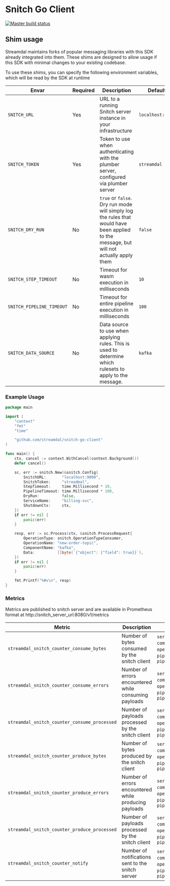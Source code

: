 # Snitch Go Client


[![Master build status](https://github.com/streamdal/snitch-go-client/workflows/main/badge.svg)](https://github.com/streamdal/snitch-go-client/actions/workflows/main-test.yml)

## Shim usage

Streamdal maintains forks of popular messaging libraries with this SDK already integrated into them. These shims
are designed to allow usage if this SDK with minimal changes to your existing codebase.

To use these shims, you can specify the following environment variables, which will be read by the SDK at runtime

| Envar                     | Required | Description                                                                                                                             | Default          |
|---------------------------|----------|-----------------------------------------------------------------------------------------------------------------------------------------|------------------|
| `SNITCH_URL`              | Yes      | URL to a running Snitch server instance in your infrastructure                                                                          | `localhost:9090` |
| `SNITCH_TOKEN`            | Yes      | Token to use when authenticating with the plumber server, configured via plumber server                                                 | `streamdal`      |
| `SNITCH_DRY_RUN`          | No       | `true` or `false`. Dry run mode will simply log the rules that would have been applied to the message, but will not actually apply them | `false`          |
| `SNITCH_STEP_TIMEOUT`     | No       | Timeout for wasm execution in milliseconds                                                                                              | `10`             |
| `SNITCH_PIPELINE_TIMEOUT` | No       | Timeout for entire pipeline execution in milliseconds                                                                                   | `100`            |
| `SNITCH_DATA_SOURCE`      | No       | Data source to use when applying rules. This is used to determine which rulesets to apply to the message.                               | `kafka`          |


### Example Usage

```go
package main

import (
	"context"
	"fmt"
	"time"

	"github.com/streamdal/snitch-go-client"
)

func main() {
	ctx, cancel := context.WithCancel(context.Background())
	defer cancel()

	sc, err := snitch.New(&snitch.Config{
		SnitchURL:       "localhost:9090",
		SnitchToken:     "streadmal",
		StepTimeout:     time.Millisecond * 10,
		PipelineTimeout: time.Millisecond * 100,
		DryRun:          false,
		ServiceName:     "billing-svc",
		ShutdownCtx:     ctx,
	})
	if err != nil {
		panic(err)
	}

	resp, err := sc.Process(ctx, &snitch.ProcessRequest{
		OperationType: snitch.OperationTypeConsumer,
		OperationName: "new-order-topic",
		ComponentName: "kafka",
		Data:          []byte(`{"object": {"field": true}}`),
	})
	if err != nil {
		panic(err)
	}

	fmt.Printf("%#v\n", resp)
}
```

### Metrics

Metrics are published to snitch server and are available in Prometheus format at http://snitch_server_url:8080/v1/metrics

| Metric                                       | Description                                           | Labels                                                                        |
|----------------------------------------------|-------------------------------------------------------|-------------------------------------------------------------------------------|
| `streamdal_snitch_counter_consume_bytes`     | Number of bytes consumed by the snitch client         | `service`, `component_name`, `operation_name`, `pipeline_id`, `pipeline_name` |
| `streamdal_snitch_counter_consume_errors`    | Number of errors encountered while consuming payloads | `service`, `component_name`, `operation_name`, `pipeline_id`, `pipeline_name` |
| `streamdal_snitch_counter_consume_processed` | Number of payloads processed by the snitch client     | `service`, `component_name`, `operation_name`, `pipeline_id`, `pipeline_name` |
| `streamdal_snitch_counter_produce_bytes`     | Number of bytes produced by the snitch client         | `service`, `component_name`, `operation_name`, `pipeline_id`, `pipeline_name` |
| `streamdal_snitch_counter_produce_errors`    | Number of errors encountered while producing payloads | `service`, `component_name`, `operation_name`, `pipeline_id`, `pipeline_name` |
| `streamdal_snitch_counter_produce_processed` | Number of payloads processed by the snitch client     | `service`, `component_name`, `operation_name`, `pipeline_id`, `pipeline_name` |
| `streamdal_snitch_counter_notify`            | Number of notifications sent to the snitch server     | `service`, `component_name`, `operation_name`, `pipeline_id`, `pipeline_name` |
